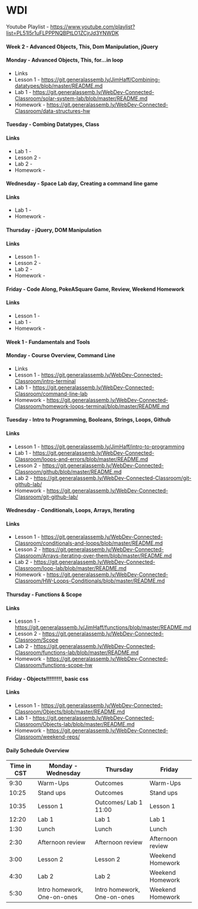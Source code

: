 # WDI 

Youtube Playlist - https://www.youtube.com/playlist?list=PL51l5r1uFLPPPNQBPtLO1ZCjrJd3YNWDK

#### Week 2 - Advanced Objects, This, Dom Manipulation, jQuery

#### __Monday__ - Advanced Objects, This, for...in loop

* Links 
* Lesson 1 - https://git.generalassemb.ly/JimHaff/Combining-datatypes/blob/master/README.md
* Lab 1 - https://git.generalassemb.ly/WebDev-Connected-Classroom/solar-system-lab/blob/master/README.md
* Homework - https://git.generalassemb.ly/WebDev-Connected-Classroom/data-structures-hw


#### __Tuesday__ - Combing Datatypes, Class

#### Links 

* Lab 1 - 
* Lesson 2 - 
* Lab 2 -
* Homework - 

#### __Wednesday__ - Space Lab day, Creating a command line game

#### Links 

* Lab 1 -     
* Homework - 

#### __Thursday__ - jQuery, DOM Manipulation

#### Links 

* Lesson 1 - 
* Lesson 2 - 
* Lab 2 -     
* Homework -  

#### __Friday__ - Code Along, PokeASquare Game, Review, Weekend Homework

#### Links 

* Lesson 1 -  
* Lab 1 -  
* Homework - 



#### Week 1 - Fundamentals and Tools

#### __Monday__ - Course Overview, Command Line

* Links 
* Lesson 1 - https://git.generalassemb.ly/WebDev-Connected-Classroom/intro-terminal
* Lab 1 - https://git.generalassemb.ly/WebDev-Connected-Classroom/command-line-lab
* Homework - https://git.generalassemb.ly/WebDev-Connected-Classroom/homework-loops-terminal/blob/master/README.md


#### __Tuesday__ - Intro to Programming, Booleans, Strings, Loops, Github

#### Links 

* Lesson 1 - https://git.generalassemb.ly/JimHaff/intro-to-programming
* Lab 1 - https://git.generalassemb.ly/WebDev-Connected-Classroom/loops-and-errors/blob/master/README.md
* Lesson 2 - https://git.generalassemb.ly/WebDev-Connected-Classroom/github/blob/master/README.md
* Lab 2 - https://git.generalassemb.ly/WebDev-Connected-Classroom/git-github-lab/
* Homework - https://git.generalassemb.ly/WebDev-Connected-Classroom/git-github-lab/

#### __Wednesday__ - Conditionals, Loops, Arrays, Iterating

#### Links 

* Lesson 1 -  https://git.generalassemb.ly/WebDev-Connected-Classroom/conditionals-and-loops/blob/master/README.md
* Lesson 2 -  https://git.generalassemb.ly/WebDev-Connected-Classroom/Arrays-iterating-over-them/blob/master/README.md
* Lab 2 -     https://git.generalassemb.ly/WebDev-Connected-Classroom/loop-lab/blob/master/README.md
* Homework - https://git.generalassemb.ly/WebDev-Connected-Classroom/HW-Loops-Conditionals/blob/master/README.md

#### __Thursday__ - Functions & Scope

#### Links 

* Lesson 1 -  https://git.generalassemb.ly/JimHaff/functions/blob/master/README.md
* Lesson 2 -  https://git.generalassemb.ly/WebDev-Connected-Classroom/Scope
* Lab 2 -     https://git.generalassemb.ly/WebDev-Connected-Classroom/functions-lab/blob/master/README.md
* Homework -  https://git.generalassemb.ly/WebDev-Connected-Classroom/functions-scope-hw

#### __Friday__ - Objects!!!!!!!!!, basic css

#### Links 

* Lesson 1 -  https://git.generalassemb.ly/WebDev-Connected-Classroom/Objects/blob/master/README.md
* Lab 1 -  https://git.generalassemb.ly/WebDev-Connected-Classroom/Objects-lab/blob/master/README.md
* Homework - https://git.generalassemb.ly/WebDev-Connected-Classroom/weekend-reps/



#### Daily Schedule Overview

Time in CST | Monday - Wednesday | Thursday | Friday |
----- | -------- | ----- | ----- |
9:30  | Warm-Ups | Outcomes | Warm-Ups |
10:25 | Stand ups | Outcomes | Stand ups |
10:35 | Lesson 1  | Outcomes/ Lab 1 11:00 | Lesson 1  |
12:20 | Lab 1     | Lab 1 | Lab 1 |
1:30 | Lunch | Lunch | Lunch |
2:30 | Afternoon review | Afternoon review | Afternoon review |
3:00 | Lesson 2 | Lesson 2 | Weekend Homework |
4:30 | Lab 2 | Lab 2 | Weekend Homework |
5:30 | Intro homework, One-on-ones | Intro homework, One-on-ones | Weekend Homework |  

